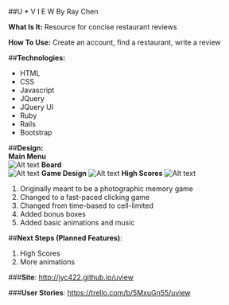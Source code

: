 ##U * V I E W
By Ray Chen

**What Is It:** Resource for concise restaurant reviews

**How To Use:** Create an account, find a restaurant, write a review

##**Technologies:**  
- HTML  
- CSS  
- Javascript  
- JQuery  
- JQuery UI  
- Ruby  
- Rails  
- Bootstrap  

##**Design:**  
**Main Menu**  
![Alt text](https://i.imgur.com/2w5Qvn4.png)
**Board**  
![Alt text]()
**Game Design** 
![Alt text]()
**High Scores**
![Alt text]()

1. Originally meant to be a photographic memory game
2. Changed to a fast-paced clicking game
3. Changed from time-based to cell-limited
3. Added bonus boxes
4. Added basic animations and music

##**Next Steps (Planned Features)**:  
1. High Scores  
2. More animations  

###**Site**: http://jyc422.github.io/uview

###**User Stories**: https://trello.com/b/5MxuGn55/uview